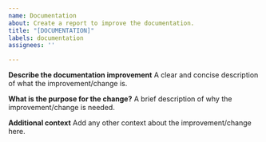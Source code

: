 ```yaml
---
name: Documentation
about: Create a report to improve the documentation.
title: "[DOCUMENTATION]"
labels: documentation
assignees: ''

---
```


**Describe the documentation improvement**
A clear and concise description of what the improvement/change is.

**What is the purpose for the change?**
A brief description of why the improvement/change is needed.

**Additional context**
Add any other context about the improvement/change here.
